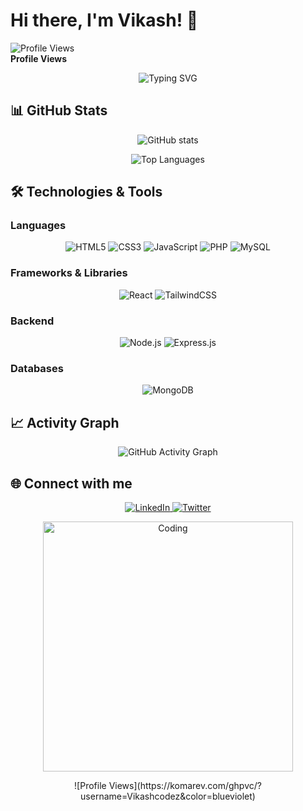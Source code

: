 # Hi there, I'm Vikash! 👋

![Profile Views](https://komarev.com/ghpvc/?username=chandramoon88&label=Profile%20views&color=0e75b6&style=flat)  
**Profile Views**


<p align="center">
  <img src="https://readme-typing-svg.herokuapp.com?font=Fira+Code&size=24&duration=4000&color=F75C7E&center=true&vCenter=true&width=600&lines=Full+Stack+Developer;Open+Source+Contributor;Love+to+Learn+and+Build" alt="Typing SVG">
</p>

## 📊 GitHub Stats

<p align="center">
  <img src="https://github-readme-stats.vercel.app/api?username=Vikashcodez&show_icons=true&theme=radical" alt="GitHub stats">
</p>

<p align="center">
  <img src="https://github-readme-stats.vercel.app/api/top-langs/?username=Vikashcodez&layout=compact&theme=radical" alt="Top Languages">
</p>

## 🛠️ Technologies & Tools

### Languages
<p align="center">
  <img src="https://img.shields.io/badge/-HTML5-E34F26?style=flat&logo=html5&logoColor=white" alt="HTML5">
  <img src="https://img.shields.io/badge/-CSS3-1572B6?style=flat&logo=css3&logoColor=white" alt="CSS3">
  <img src="https://img.shields.io/badge/-JavaScript-F7DF1E?style=flat&logo=javascript&logoColor=black" alt="JavaScript">
  <img src="https://img.shields.io/badge/-PHP-777BB4?style=flat&logo=php&logoColor=white" alt="PHP">
  <img src="https://img.shields.io/badge/-MySQL-4479A1?style=flat&logo=mysql&logoColor=white" alt="MySQL">
</p>

### Frameworks & Libraries
<p align="center">
  <img src="https://img.shields.io/badge/-React-61DAFB?style=flat&logo=react&logoColor=black" alt="React">
  <img src="https://img.shields.io/badge/-TailwindCSS-38B2AC?style=flat&logo=tailwind-css&logoColor=white" alt="TailwindCSS">
</p>

### Backend
<p align="center">
  <img src="https://img.shields.io/badge/-Node.js-339933?style=flat&logo=node.js&logoColor=white" alt="Node.js">
  <img src="https://img.shields.io/badge/-Express.js-000000?style=flat&logo=express&logoColor=white" alt="Express.js">
</p>

### Databases
<p align="center">
  <img src="https://img.shields.io/badge/-MongoDB-47A248?style=flat&logo=mongodb&logoColor=white" alt="MongoDB">
</p>

## 📈 Activity Graph

<p align="center">
  <img src="https://activity-graph.herokuapp.com/graph?username=Vikashcodez&theme=github" alt="GitHub Activity Graph">
</p>

## 🌐 Connect with me

<p align="center">
  <a href="https://www.linkedin.com/in/vikashcodez" target="_blank">
    <img src="https://img.shields.io/badge/-LinkedIn-0A66C2?style=flat&logo=linkedin&logoColor=white" alt="LinkedIn">
  </a>
  <a href="https://twitter.com/vikashcodez" target="_blank">
    <img src="https://img.shields.io/badge/-Twitter-1DA1F2?style=flat&logo=twitter&logoColor=white" alt="Twitter">
  </a>
</p>

<p align="center">
  <img src="https://github.com/Vikashcodez/Vikashcodez/raw/main/assets/coding.gif" alt="Coding" width="400">
</p>

<p align="center">
  ![Profile Views](https://komarev.com/ghpvc/?username=Vikashcodez&color=blueviolet)
</p>
